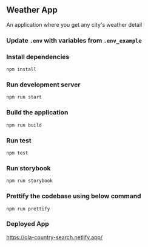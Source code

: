 ## Weather App

An application where you get any city's weather detail


### Update `.env` with variables from `.env_example`


### Install dependencies

`npm install`

### Run development server

`npm run start`

### Build the application

`npm run build`

### Run test

`npm test`

### Run storybook

`npm run storybook`

### Prettify the codebase using below command

`npm run prettify`


### Deployed App

https://ola-country-search.netlify.app/
